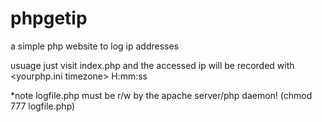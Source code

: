 phpgetip
========

a simple php website to log ip addresses

usuage just visit index.php and the accessed ip will be recorded with \<yourphp.ini timezone\> H:mm:ss

*note logfile.php must be r/w by the apache server/php daemon! (chmod 777 logfile.php)

